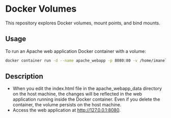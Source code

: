 # Docker Volumes

This repository explores Docker volumes, mount points, and bind mounts.

## Usage

To run an Apache web application Docker container with a volume:

```bash
docker container run -d --name apache_webapp -p 8080:80 -v /home/imanel/apache_webapp_data:/usr/local/apache2/htdocs apache_webapp:v1
```

## Description
- When you edit the index.html file in the apache_webapp_data directory on the host machine, the changes will be reflected in the web application running inside the Docker container. Even if you delete the container, the volume persists on the host machine.
- Access the web application at http://127.0.0.1:8080.

